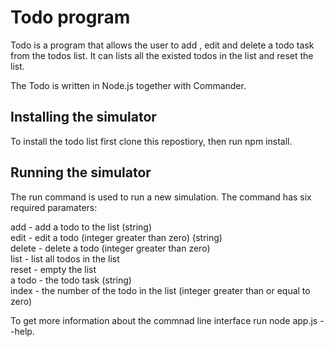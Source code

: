 # Todo program
Todo is a program that allows the user to add , edit and delete a todo task from the todos list. It can lists all the existed todos in the list and reset the list.

The Todo is written in Node.js together with Commander.

## Installing the simulator
To install the todo list first clone this repostiory, then run npm install.

## Running the simulator
The run command is used to run a new simulation. The command has six required paramaters:

add - add a todo to the list (string)<br />
edit - edit a todo (integer greater than zero) (string)<br />
delete - delete a todo (integer greater than zero)<br />
list - list all todos in the list<br />
reset - empty the list<br />
a todo - the todo task (string)<br />
index - the number of the todo in the list (integer greater than or equal to zero)<br />

To get more information about the commnad line interface run node app.js --help.

